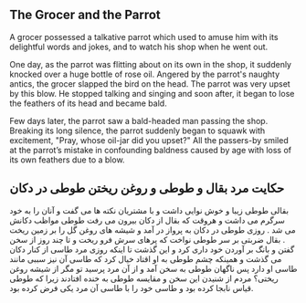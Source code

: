 ## The Grocer and the Parrot

A grocer possessed a talkative parrot which used to amuse him with its delightful words and jokes, and to watch his shop when he went out.

One day, as the parrot was flitting about on its own in the shop, it suddenly knocked over a huge bottle of rose oil. Angered by the parrot's naughty antics, the grocer slapped the bird on the head. The parrot was very upset by this blow. He stopped talking and singing and soon after, it began to lose the feathers of its head and became bald.

Few days later, the parrot saw a bald-headed man passing the shop. Breaking its long silence, the parrot suddenly began to squawk with excitement, "Pray, whose oil-jar did you upset?" All the passers-by smiled at the parrot’s mistake in confounding baldness caused by age with loss of its own feathers due to a blow.



## حکایت مرد بقال و طوطی و روغن ریختن طوطی در دکان 

بقالی طوطی زیبا و خوش نوایی داشت و با مشتریان نکته ها می گفت و آنان را به خود سرگرم می داشت و هروقت که بقال از دکان بیرون می رفت طوطی مواظب دکانش می شد . 
روزی طوطی در دکان به پرواز در آمد و شیشه های روغن گل را بر زمین ریخت . بقال ضربتی بر سر طوطی نواخت که پرهای سرش فرو ریخت و تا چند روز از سخن گفتن و بانگ بر آوردن خود داری کرد و این گذشت تا اینکه روزی مرد طاسی از کنار دکان می گذشت و همینکه چشم طوطی به او اقتاد خیال کرد که طاسی آن نیز سببی مانند طاسی او دارد پس ناگهان طوطی به سخن آمد و از آن مرد پرسید تو مگر از شیشه روغن ریختی؟ مردم از شنیدن این سخن و مقایسه طوطی به خنده افتادند زیرا که طوطی قیاس نابجا کرده بود و طاسی خود را با طاسی آن مرد یکی فرض کرده بود.
